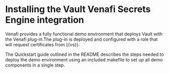 # Installing the Vault Venafi Secrets Engine integration

Venafi provides a fully functional demo environment that deploys Vault with the Venafi plug-in.The plug-in is deployed and configured with a role that will request certificates from {{vs}}.

 The Quickstart guide outlined in the README describes the steps needed to deploy the demo environment using an included makefile to set up all demo components in a single step.
